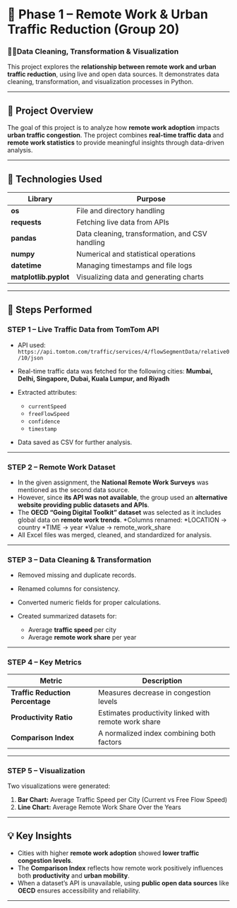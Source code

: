 

# 🚦 Phase 1 – Remote Work & Urban Traffic Reduction (Group 20)

### 👩‍💻Data Cleaning, Transformation & Visualization

This project explores the **relationship between remote work and urban traffic reduction**, using live and open data sources.
It demonstrates data cleaning, transformation, and visualization processes in Python.

---

## 📁 Project Overview

The goal of this project is to analyze how **remote work adoption** impacts **urban traffic congestion**.
The project combines **real-time traffic data** and **remote work statistics** to provide meaningful insights through data-driven analysis.

---

## 🧩 Technologies Used

| Library               | Purpose                                         |
| --------------------- | ----------------------------------------------- |
| **os**                | File and directory handling                     |
| **requests**          | Fetching live data from APIs                    |
| **pandas**            | Data cleaning, transformation, and CSV handling |
| **numpy**             | Numerical and statistical operations            |
| **datetime**          | Managing timestamps and file logs               |
| **matplotlib.pyplot** | Visualizing data and generating charts          |

---

## 🧠 Steps Performed

### **STEP 1 – Live Traffic Data from TomTom API**

* API used:
  `https://api.tomtom.com/traffic/services/4/flowSegmentData/relative0/10/json`
* Real-time traffic data was fetched for the following cities:
  **Mumbai, Delhi, Singapore, Dubai, Kuala Lumpur, and Riyadh**
* Extracted attributes:

  * `currentSpeed`
  * `freeFlowSpeed`
  * `confidence`
  * `timestamp`
* Data saved as CSV for further analysis.

---

### **STEP 2 – Remote Work Dataset**

* In the given assignment, the **National Remote Work Surveys** was mentioned as the second data source.
* However, since **its API was not available**, the group used an **alternative website providing public datasets and APIs**.
* The **OECD “Going Digital Toolkit” dataset** was selected as it includes global data on **remote work trends**.
*Columns renamed:
    *LOCATION → country
    *TIME → year
    *Value → remote_work_share
* All Excel files was merged, cleaned, and standardized for analysis.

---

### **STEP 3 – Data Cleaning & Transformation**

* Removed missing and duplicate records.
* Renamed columns for consistency.
* Converted numeric fields for proper calculations.
* Created summarized datasets for:

  * Average **traffic speed** per city
  * Average **remote work share** per year

---

### **STEP 4 – Key Metrics**

| Metric                           | Description                                          |
| -------------------------------- | ---------------------------------------------------- |
| **Traffic Reduction Percentage** | Measures decrease in congestion levels               |
| **Productivity Ratio**           | Estimates productivity linked with remote work share |
| **Comparison Index**             | A normalized index combining both factors            |

---

### **STEP 5 – Visualization**

Two visualizations were generated:

1. **Bar Chart:** Average Traffic Speed per City (Current vs Free Flow Speed)
2. **Line Chart:** Average Remote Work Share Over the Years

---

## 💡 Key Insights

* Cities with higher **remote work adoption** showed **lower traffic congestion levels**.
* The **Comparison Index** reflects how remote work positively influences both **productivity** and **urban mobility**.
* When a dataset’s API is unavailable, using **public open data sources** like **OECD** ensures accessibility and reliability.

---

